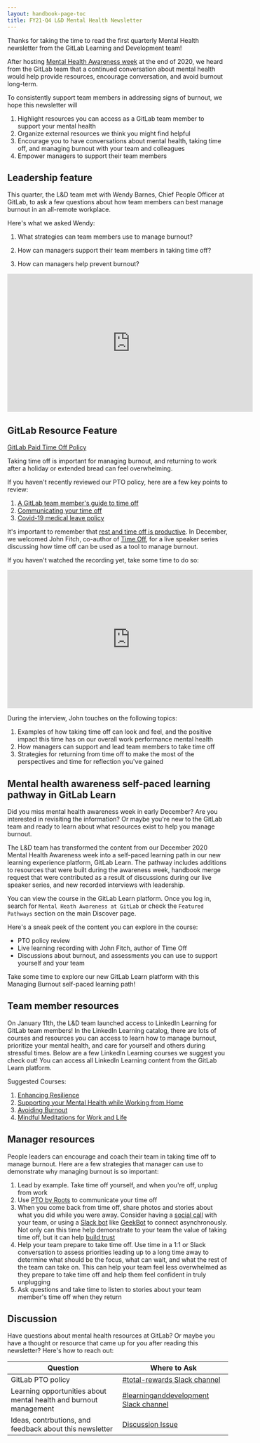 ```yaml
---
layout: handbook-page-toc
title: FY21-Q4 L&D Mental Health Newsletter
---
```


Thanks for taking the time to read the first quarterly Mental Health newsletter from the GitLab Learning and Development team!

After hosting [Mental Health Awareness week](https://about.gitlab.com/blog/2020/12/21/gitlab-mental-health-awareness-week-recap/) at the end of 2020, we heard from the GitLab team that a continued conversation about mental health would help provide resources, encourage conversation, and avoid burnout long-term.

To consistently support team members in addressing signs of burnout, we hope this newsletter will

1. Highlight resources you can access as a GitLab team member to support your mental health
1. Organize external resources we think you might find helpful
1. Encourage you to have conversations about mental health, taking time off, and managing burnout with your team and colleagues
1. Empower managers to support their team members 

## Leadership feature 

This quarter, the L&D team met with Wendy Barnes, Chief People Officer at GitLab, to ask a few questions about how team members can best manage burnout in an all-remote workplace.

Here's what we asked Wendy:

1. What strategies can team members use to manage burnout?
	
1. How can managers support their team members in taking time off?

1.  How can managers help prevent burnout?


<iframe width="560" height="315" src="https://www.youtube.com/embed/oN8lzhQmFf4" frameborder="0" allow="accelerometer; autoplay; clipboard-write; encrypted-media; gyroscope; picture-in-picture" allowfullscreen></iframe>

## GitLab Resource Feature

[GitLab Paid Time Off Policy](/handbook/paid-time-off/)

Taking time off is important for managing burnout, and returning to work after a holiday or extended bread can feel overwhelming.

If you haven't recently reviewed our PTO policy, here are a few key points to review:

1. [A GitLab team member's guide to time off](/handbook/paid-time-off/#a-gitlab-team-members-guide-to-time-off)
1. [Communicating your time off](/handbook/paid-time-off/#communicating-your-time-off)
1. [Covid-19 medical leave policy](/handbook/total-rewards/benefits/covid-19/#covid-19-medical-leave-policy)

It's important to remember that [rest and time off is productive](/company/culture/all-remote/mental-health/#rest-and-time-off-are-productive). In December, we welcomed John Fitch, co-author of [Time Off](https://www.timeoffbook.com/), for a live speaker series discussing how time off can be used as a tool to manage burnout.

If you haven't watched the recording yet, take some time to do so:

<iframe width="560" height="315" src="https://www.youtube.com/embed/BDvpoouM-us" frameborder="0" allow="accelerometer; autoplay; clipboard-write; encrypted-media; gyroscope; picture-in-picture" allowfullscreen></iframe>

During the interview, John touches on the following topics:

1. Examples of how taking time off can look and feel, and the positive impact this time has on our overall work performance mental health
1. How managers can support and lead team members to take time off
1. Strategies for returning from time off to make the most of the perspectives and time for reflection you've gained


## Mental health awareness self-paced learning pathway in GitLab Learn

Did you miss mental health awareness week in early December? Are you interested in revisiting the information? Or maybe you're new to the GitLab team and ready to learn about what resources exist to help you manage burnout.

The L&D team has transformed the content from our December 2020 Mental Health Awareness week into a self-paced learning path in our new learning experience platform, GitLab Learn. The pathway includes additions to resources that were built during the awareness week, handbook merge request that were contributed as a result of discussions during our live speaker series, and new recorded interviews with leadership.

You can view the course in the GitLab Learn platform. Once you log in, search for `Mental Heath Awareness at GitLab` or check the `Featured Pathways` section on the main Discover page.

Here's a sneak peek of the content you can explore in the course:

- PTO policy review
- Live learning recording with John Fitch, author of Time Off
- Discussions about burnout, and assessments you can use to support yourself and your team

Take some time to explore our new GitLab Learn platform with this Managing Burnout self-paced learning path!


## Team member resources

On January 11th, the L&D team launched access to LinkedIn Learning for GitLab team members! In the LinkedIn Learning catalog, there are lots of courses and resources you can access to learn how to manage burnout, prioritize your mental health, and care for yourself and others during stressful times. Below are a few LinkedIn Learning courses we suggest you check out! You can access all LinkedIn Learning content from the GitLab Learn platform.

Suggested Courses:

1. [Enhancing Resilience](https://gitlab.edcast.com/insights/ECL-f474ffd0-9e4d-400f-814c-98637d66c8e4)
1. [Supporting your Mental Health while Working from Home](https://gitlab.edcast.com/insights/ECL-41f42b4f-ad92-4591-8e3a-1c6a780074fc)
1. [Avoiding Burnout](https://gitlab.edcast.com/insights/ECL-e3cc686b-d8f9-4e97-a301-81a4fb5bb591)
1. [Mindful Meditations for Work and Life](https://gitlab.edcast.com/insights/ECL-a4175ec6-4c2a-42fe-82db-1e34f6cfe7e9)


## Manager resources

People leaders can encourage and coach their team in taking time off to manage burnout. Here are a few strategies that manager can use to demonstrate why managing burnout is so important:

1. Lead by example. Take time off yourself, and when you're off, unplug from work
1. Use [PTO by Roots](/handbook/paid-time-off/#pto-by-roots) to communicate your time off
1. When you come back from time off, share photos and stories about what you did while you were away. Consider having a [social call](/handbook/communication/#social-call) with your team, or using a [Slack bot](/handbook/communication/#slackbots) like [GeekBot](https://geekbot.com/) to connect asynchronously. Not only can this time help demonstrate to your team the value of taking time off, but it can help [build trust](/handbook/leadership/building-trust/)
1. Help your team prepare to take time off. Use time in a 1:1 or Slack conversation to assess priorities leading up to a long time away to determine what should be the focus, what can wait, and what the rest of the team can take on. This can help your team feel less overwhelmed as they prepare to take time off and help them feel confident in truly unplugging
1. Ask questions and take time to listen to stories about your team member's time off when they return



## Discussion 

Have questions about mental health resources at GitLab? Or maybe you have a thought or resource that came up for you after reading this newsletter? Here's how to reach out:

| Question | Where to Ask |
| ----- | ----- |
| GitLab PTO policy | [#total-rewards Slack channel](https://app.slack.com/client/T02592416/CTVK60M32/thread/CETG54GQ0-1609232817.392300) |
| Learning opportunities about mental health and burnout management | [#learninganddevelopment Slack channel](https://app.slack.com/client/T02592416/CMRAWQ97W/thread/CETG54GQ0-1609232817.392300) |
| Ideas, contrbutions, and feedback about this newsletter | [Discussion Issue](https://gitlab.com/gitlab-com/people-group/learning-development/mental-health/-/issues/1) |



